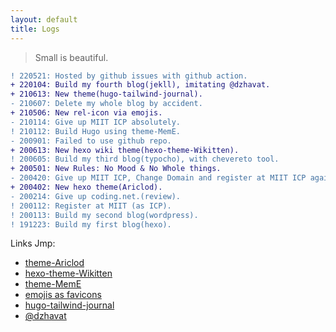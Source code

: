 ```yaml
---
layout: default
title: Logs
---
```


> Small is beautiful.

```diff
! 220521: Hosted by github issues with github action.
+ 220104: Build my fourth blog(jekll), imitating @dzhavat.
+ 210613: New theme(hugo-tailwind-journal).
- 210607: Delete my whole blog by accident.
+ 210506: New rel-icon via emojis.
- 210114: Give up MIIT ICP absolutely.
! 210112: Build Hugo using theme-MemE.
- 200901: Failed to use github repo.
+ 200613: New hexo wiki theme(hexo-theme-Wikitten).
! 200605: Build my third blog(typocho), with chevereto tool.
+ 200501: New Rules: No Mood & No Whole things.
- 200420: Give up MIIT ICP, Change Domain and register at MIIT ICP again.
+ 200402: New hexo theme(Ariclod).
- 200214: Give up coding.net.(review).
! 200112: Register at MIIT (as ICP).
! 200113: Build my second blog(wordpress).
! 191223: Build my first blog(hexo).
```

Links Jmp:
- [theme-Ariclod](https://github.com/aircloud)
- [hexo-theme-Wikitten](https://github.com/zthxxx/hexo-theme-Wikitten )
- [theme-MemE](https://github.com/reuixiy/hugo-theme-meme)
- [emojis as favicons](https://css-tricks.com/emojis-as-favicons/)
- [hugo-tailwind-journal](https://github.com/ianrodrigues/hugo-tailwind-journal/)
- [@dzhavat](https://github.com/dzhavat/dzhavat.github.io)
